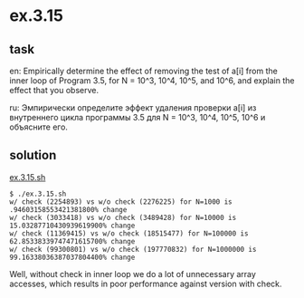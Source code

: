 # ex.3.15

## task

en: Empirically determine the effect of removing the test of a[i] from
the inner loop of Program 3.5, for N = 10^3, 10^4, 10^5, and 10^6, and
explain the effect that you observe.

ru: Эмпирически определите эффект удаления проверки a[i] из
внутреннего цикла программы 3.5 для N = 10^3, 10^4, 10^5, 10^6 и
объясните его.

## solution

[ex.3.15.sh](./ex.3.15.sh)

```
$ ./ex.3.15.sh
w/ check (2254893) vs w/o check (2276225) for N=1000 is .94603158553421381800% change
w/ check (3033418) vs w/o check (3489428) for N=10000 is 15.03287710430939619900% change
w/ check (11369415) vs w/o check (18515477) for N=100000 is 62.85338339747471615700% change
w/ check (99300801) vs w/o check (197770832) for N=1000000 is 99.16338036387037804400% change
```

Well, without check in inner loop we do a lot of unnecessary array
accesses, which results in poor performance against version with
check.
